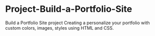 # Project-Build-a-Portfolio-Site
Build a Portfolio Site project
Creating a personalize your portfolio with custom colors, images, styles using HTML and CSS.
